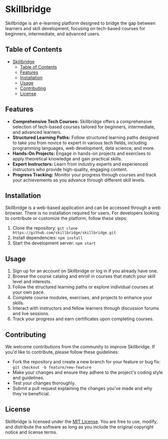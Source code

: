 # Skillbridge

Skillbridge is an e-learning platform designed to bridge the gap between learners and skill development, focusing on tech-based courses for beginners, intermediate, and advanced users.

## Table of Contents

- [Skillbridge](#skillbridge)
  - [Table of Contents](#table-of-contents)
  - [Features](#features)
  - [Installation](#installation)
  - [Usage](#usage)
  - [Contributing](#contributing)
  - [License](#license)

## Features

- **Comprehensive Tech Courses:** Skillbridge offers a comprehensive selection of tech-based courses tailored for beginners, intermediate, and advanced learners.
- **Structured Learning Paths:** Follow structured learning paths designed to take you from novice to expert in various tech fields, including programming languages, web development, data science, and more.
- **Hands-On Projects:** Engage in hands-on projects and exercises to apply theoretical knowledge and gain practical skills.
- **Expert Instructors:** Learn from industry experts and experienced instructors who provide high-quality, engaging content.
- **Progress Tracking:** Monitor your progress through courses and track your achievements as you advance through different skill levels.

## Installation

Skillbridge is a web-based application and can be accessed through a web browser. There is no installation required for users. For developers looking to contribute or customize the platform, follow these steps:

1. Clone the repository: `git clone https://github.com/skillbridge/skillbridge.git`
2. Install dependencies: `npm install`
3. Start the development server: `npm start`

## Usage

1. Sign up for an account on Skillbridge or log in if you already have one.
2. Browse the course catalog and enroll in courses that match your skill level and interests.
3. Follow the structured learning paths or explore individual courses at your own pace.
4. Complete course modules, exercises, and projects to enhance your skills.
5. Interact with instructors and fellow learners through discussion forums and live sessions.
6. Track your progress and earn certificates upon completing courses.

## Contributing

We welcome contributions from the community to improve Skillbridge. If you'd like to contribute, please follow these guidelines:

- Fork the repository and create a new branch for your feature or bug fix: `git checkout -b feature/new-feature`
- Make your changes and ensure they adhere to the project's coding style and guidelines.
- Test your changes thoroughly.
- Submit a pull request explaining the changes you've made and why they're beneficial.

## License

Skillbridge is licensed under the [MIT License](LICENSE). You are free to use, modify, and distribute the software as long as you include the original copyright notice and license terms.
